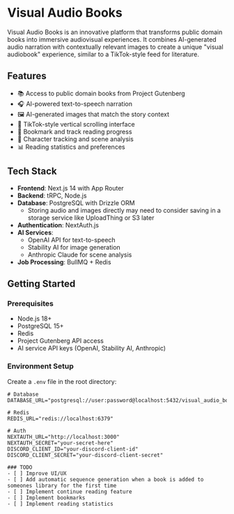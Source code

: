 # Visual Audio Books

Visual Audio Books is an innovative platform that transforms public domain books into immersive audiovisual experiences. It combines AI-generated audio narration with contextually relevant images to create a unique "visual audiobook" experience, similar to a TikTok-style feed for literature.

## Features

- 📚 Access to public domain books from Project Gutenberg
- 🎧 AI-powered text-to-speech narration
- 🖼️ AI-generated images that match the story context
- 📱 TikTok-style vertical scrolling interface
- 🔖 Bookmark and track reading progress
- 👥 Character tracking and scene analysis
- 📊 Reading statistics and preferences

## Tech Stack

- **Frontend**: Next.js 14 with App Router
- **Backend**: tRPC, Node.js
- **Database**: PostgreSQL with Drizzle ORM
  - Storing audio and images directly may need to consider saving in a storage service like UploadThing or S3 later
- **Authentication**: NextAuth.js
- **AI Services**:
  - OpenAI API for text-to-speech
  - Stability AI for image generation
  - Anthropic Claude for scene analysis
- **Job Processing**: BullMQ + Redis

## Getting Started

### Prerequisites

- Node.js 18+
- PostgreSQL 15+
- Redis
- Project Gutenberg API access
- AI service API keys (OpenAI, Stability AI, Anthropic)

### Environment Setup

Create a `.env` file in the root directory:

```env
# Database
DATABASE_URL="postgresql://user:password@localhost:5432/visual_audio_books"

# Redis
REDIS_URL="redis://localhost:6379"

# Auth
NEXTAUTH_URL="http://localhost:3000"
NEXTAUTH_SECRET="your-secret-here"
DISCORD_CLIENT_ID="your-discord-client-id"
DISCORD_CLIENT_SECRET="your-discord-client-secret"

### TODO
- [ ] Improve UI/UX
- [ ] Add automatic sequence generation when a book is added to someones library for the first time
- [ ] Implement continue reading feature
- [ ] Implement bookmarks
- [ ] Implement reading statistics